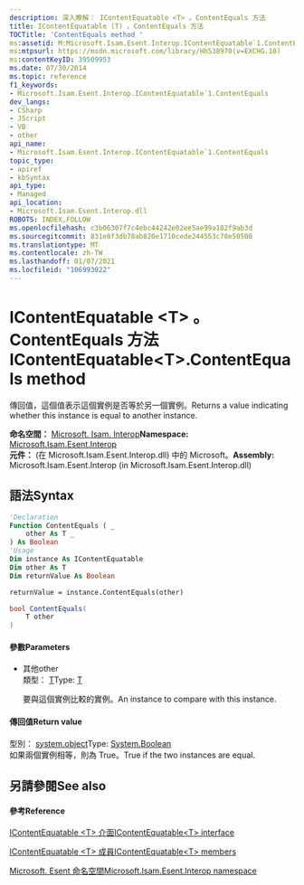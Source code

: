 ```yaml
---
description: 深入瞭解： IContentEquatable <T> 。ContentEquals 方法
title: IContentEquatable (T) 。ContentEquals 方法
TOCTitle: 'ContentEquals method '
ms:assetid: M:Microsoft.Isam.Esent.Interop.IContentEquatable`1.ContentEquals(`0)
ms:mtpsurl: https://msdn.microsoft.com/library/Hh538970(v=EXCHG.10)
ms:contentKeyID: 39509953
ms.date: 07/30/2014
ms.topic: reference
f1_keywords:
- Microsoft.Isam.Esent.Interop.IContentEquatable`1.ContentEquals
dev_langs:
- CSharp
- JScript
- VB
- other
api_name:
- Microsoft.Isam.Esent.Interop.IContentEquatable`1.ContentEquals
topic_type:
- apiref
- kbSyntax
api_type:
- Managed
api_location:
- Microsoft.Isam.Esent.Interop.dll
ROBOTS: INDEX,FOLLOW
ms.openlocfilehash: c3b06307f7c4ebc44242e02ee5ae99a182f9ab3d
ms.sourcegitcommit: 831e8f3db78ab820e1710cede244553c70e50500
ms.translationtype: MT
ms.contentlocale: zh-TW
ms.lasthandoff: 01/07/2021
ms.locfileid: "106993022"
---
```

# <a name="icontentequatabletcontentequals-method"></a><span data-ttu-id="db3f9-103">IContentEquatable \<T\> 。ContentEquals 方法</span><span class="sxs-lookup"><span data-stu-id="db3f9-103">IContentEquatable\<T\>.ContentEquals method</span></span>

<span data-ttu-id="db3f9-104">傳回值，這個值表示這個實例是否等於另一個實例。</span><span class="sxs-lookup"><span data-stu-id="db3f9-104">Returns a value indicating whether this instance is equal to another instance.</span></span>

<span data-ttu-id="db3f9-105">**命名空間：**  [Microsoft. Isam. Interop](./microsoft.isam.esent.interop-namespace.md)</span><span class="sxs-lookup"><span data-stu-id="db3f9-105">**Namespace:**  [Microsoft.Isam.Esent.Interop](./microsoft.isam.esent.interop-namespace.md)</span></span>  
<span data-ttu-id="db3f9-106">**元件：**  (在 Microsoft.Isam.Esent.Interop.dll) 中的 Microsoft。</span><span class="sxs-lookup"><span data-stu-id="db3f9-106">**Assembly:**  Microsoft.Isam.Esent.Interop (in Microsoft.Isam.Esent.Interop.dll)</span></span>

## <a name="syntax"></a><span data-ttu-id="db3f9-107">語法</span><span class="sxs-lookup"><span data-stu-id="db3f9-107">Syntax</span></span>

``` vb
'Declaration
Function ContentEquals ( _
    other As T _
) As Boolean
'Usage
Dim instance As IContentEquatable
Dim other As T
Dim returnValue As Boolean

returnValue = instance.ContentEquals(other)
```

``` csharp
bool ContentEquals(
    T other
)
```

#### <a name="parameters"></a><span data-ttu-id="db3f9-108">參數</span><span class="sxs-lookup"><span data-stu-id="db3f9-108">Parameters</span></span>

  - <span data-ttu-id="db3f9-109">其他</span><span class="sxs-lookup"><span data-stu-id="db3f9-109">other</span></span>  
    <span data-ttu-id="db3f9-110">類型： [T](./icontentequatable-t-interface.md)</span><span class="sxs-lookup"><span data-stu-id="db3f9-110">Type: [T](./icontentequatable-t-interface.md)</span></span>  
    
    <span data-ttu-id="db3f9-111">要與這個實例比較的實例。</span><span class="sxs-lookup"><span data-stu-id="db3f9-111">An instance to compare with this instance.</span></span>

#### <a name="return-value"></a><span data-ttu-id="db3f9-112">傳回值</span><span class="sxs-lookup"><span data-stu-id="db3f9-112">Return value</span></span>

<span data-ttu-id="db3f9-113">型別： [system.object](/dotnet/api/system.boolean)</span><span class="sxs-lookup"><span data-stu-id="db3f9-113">Type: [System.Boolean](/dotnet/api/system.boolean)</span></span>  
<span data-ttu-id="db3f9-114">如果兩個實例相等，則為 True。</span><span class="sxs-lookup"><span data-stu-id="db3f9-114">True if the two instances are equal.</span></span>  

## <a name="see-also"></a><span data-ttu-id="db3f9-115">另請參閱</span><span class="sxs-lookup"><span data-stu-id="db3f9-115">See also</span></span>

#### <a name="reference"></a><span data-ttu-id="db3f9-116">參考</span><span class="sxs-lookup"><span data-stu-id="db3f9-116">Reference</span></span>

[<span data-ttu-id="db3f9-117">IContentEquatable \<T\> 介面</span><span class="sxs-lookup"><span data-stu-id="db3f9-117">IContentEquatable\<T\> interface</span></span>](./icontentequatable-t-interface.md)

[<span data-ttu-id="db3f9-118">IContentEquatable \<T\> 成員</span><span class="sxs-lookup"><span data-stu-id="db3f9-118">IContentEquatable\<T\> members</span></span>](./icontentequatable-t-members.md)

[<span data-ttu-id="db3f9-119">Microsoft. Esent 命名空間</span><span class="sxs-lookup"><span data-stu-id="db3f9-119">Microsoft.Isam.Esent.Interop namespace</span></span>](./microsoft.isam.esent.interop-namespace.md)
